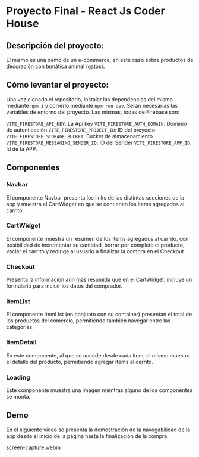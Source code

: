 # Proyecto Final - React Js Coder House

## Descripción del proyecto: 
El mismo es una demo de un e-commerce, en este caso sobre productos de decoración con temática animal (gatos).

## Cómo levantar el proyecto: 

Una vez clonado el repositorio, instalar las dependencias del mismo mediante ``npm i`` y correrlo mediante ``npm run dev``.
Serán necesarias las variables de entorno del proyecto. Las mismas, todas de Firebase son:

``VITE_FIRESTORE_API_KEY``: La Api key
``VITE_FIRESTORE_AUTH_DOMAIN``: Dominio de autenticación
``VITE_FIRESTORE_PROJECT_ID``: ID del proyecto
``VITE_FIRESTORE_STORAGE_BUCKET``: Bucket de almacenamiento
``VITE_FIRESTORE_MESSAGING_SENDER_ID``: ID del Sender
``VITE_FIRESTORE_APP_ID``: Id de la APP. 

## Componentes

### Navbar
El componente Navbar presenta los links de las distintas secciones de la app y muestra el CartWidget en que se contienen los items agregados al carrito.

### CartWidget
El componente muestra un resumen de los items agregados al carrito, con posibilidad de incrementar su cantidad, borrar por completo el producto, vaciar el carrito y redirige al usuario a finalizar la compra en el Checkout.

### Checkout
Presenta la información aún más resumida que en el CartWidget, incluye un formulario para incluir los datos del comprador.

### ItemList
El componente ItemList (en conjunto con su container) presentan el total de los productos del comercio, permitiendo también navegar entre las categorías.

### ItemDetail 
En este componente, al que se accede desde cada item, el mismo muestra el detalle del producto, permitiendo agregar items al carrito.

### Loading
Este componente muestra una imagen mientras alguno de los componentes se monta.

## Demo
En el siguiente video se presenta la demostración de la navegabilidad de la app desde el inicio de la página hasta la finalización de la compra.

[screen-capture.webm](https://github.com/CamilaRuizAmare/proyectofinal_react_ruiz-amare/assets/74116558/a727b4d9-8fc2-462f-ab19-37a26b69214a)
